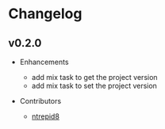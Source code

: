 # Changelog

## v0.2.0

- Enhancements
    - add mix task to get the project version
    - add mix task to set the project version

- Contributors
    - [ntrepid8](https://github.com/ntrepid8)
